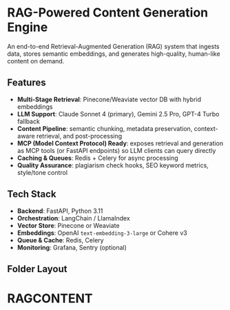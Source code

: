 # RAG-Powered Content Generation Engine

An end-to-end Retrieval-Augmented Generation (RAG) system that
ingests data, stores semantic embeddings, and generates
high-quality, human-like content on demand.

## Features
- **Multi-Stage Retrieval**: Pinecone/Weaviate vector DB with hybrid embeddings
- **LLM Support**: Claude Sonnet 4 (primary), Gemini 2.5 Pro, GPT-4 Turbo fallback
- **Content Pipeline**: semantic chunking, metadata preservation,
  context-aware retrieval, and post-processing
- **MCP (Model Context Protocol) Ready**: exposes retrieval and generation
  as MCP tools (or FastAPI endpoints) so LLM clients can query directly
- **Caching & Queues**: Redis + Celery for async processing
- **Quality Assurance**: plagiarism check hooks, SEO keyword metrics,
  style/tone control

## Tech Stack
- **Backend**: FastAPI, Python 3.11
- **Orchestration**: LangChain / LlamaIndex
- **Vector Store**: Pinecone or Weaviate
- **Embeddings**: OpenAI `text-embedding-3-large` or Cohere v3
- **Queue & Cache**: Redis, Celery
- **Monitoring**: Grafana, Sentry (optional)

## Folder Layout
# RAGCONTENT
